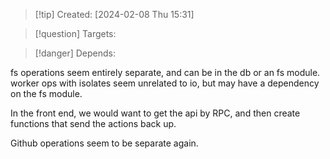 
>[!tip] Created: [2024-02-08 Thu 15:31]

>[!question] Targets: 

>[!danger] Depends: 

fs operations seem entirely separate, and can be in the db or an fs module.
worker ops with isolates seem unrelated to io, but may have a dependency on the fs module.

In the front end, we would want to get the api by RPC, and then create functions that send the actions back up.

Github operations seem to be separate again.



